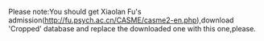 Please note:You should get Xiaolan Fu's admission(http://fu.psych.ac.cn/CASME/casme2-en.php),download 'Cropped' database and replace the downloaded one with this one,please.

